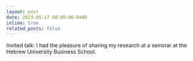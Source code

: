 ```yaml
---
layout: post
date: 2023-05-17 08:00:00-0400
inline: true
related_posts: false
---
```


Invited talk: I had the pleasure of sharing my research at a seminar at the Hebrew University Business School.
